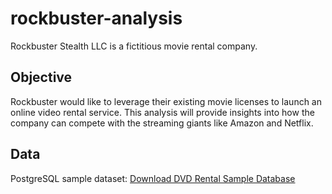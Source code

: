 # **rockbuster-analysis** 

Rockbuster Stealth LLC is a fictitious movie rental company.

## **Objective**  

Rockbuster would like to leverage their existing movie licenses to launch an online video rental service. This analysis will provide insights into how the company can compete with the streaming giants like Amazon and Netflix.

## **Data**

PostgreSQL sample dataset: [Download DVD Rental Sample Database](https://github.com/pgideonhub/rockbuster-analysis/files/10505049/dvdrental.zip)
